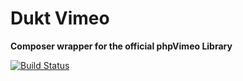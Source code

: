 # Dukt Vimeo

**Composer wrapper for the official phpVimeo Library**

[![Build Status](https://travis-ci.org/dukt/vimeo.png?branch=master)](https://travis-ci.org/dukt/vimeo)
